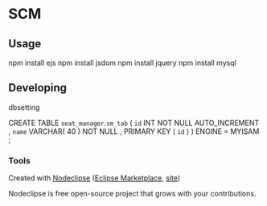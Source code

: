

# SCM



## Usage
npm install ejs
npm install jsdom
npm install jquery
npm install mysql


## Developing
dbsetting

CREATE TABLE `seat_manager`.`sm_tab` (
 `id` INT NOT NULL AUTO_INCREMENT ,
`name` VARCHAR( 40 ) NOT NULL ,
PRIMARY KEY ( `id` ) 
) ENGINE = MYISAM ;


### Tools

Created with [Nodeclipse](https://github.com/Nodeclipse/nodeclipse-1)
 ([Eclipse Marketplace](http://marketplace.eclipse.org/content/nodeclipse), [site](http://www.nodeclipse.org))   

Nodeclipse is free open-source project that grows with your contributions.
